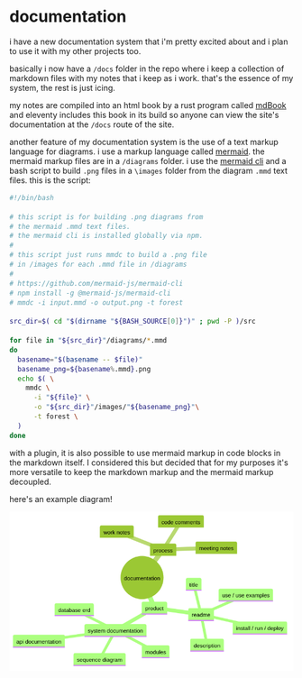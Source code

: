 # documentation

i have a new documentation system that i'm pretty excited about and i plan to use it with my other projects too.  

basically i now have a `/docs` folder in the repo where i keep a collection of markdown files with my notes that i keep as i work.  that's the essence of my system, the rest is just icing.

my notes are compiled into an html book by a rust program called [mdBook](https://rust-lang.github.io/mdBook/) and eleventy includes this book in its build so anyone can view the site's documentation at the `/docs` route of the site.  

another feature of my documentation system is the use of a text markup language for diagrams.  i use a markup language called [mermaid](https://mermaid.js.org/).  the mermaid markup files are in a `/diagrams` folder.  i use the [mermaid cli]() and a bash script to build `.png` files in a `\images` folder from the diagram `.mmd` text files.  this is the script:

```bash
#!/bin/bash

# this script is for building .png diagrams from 
# the mermaid .mmd text files.
# the mermaid cli is installed globally via npm.
#
# this script just runs mmdc to build a .png file 
# in /images for each .mmd file in /diagrams
#
# https://github.com/mermaid-js/mermaid-cli
# npm install -g @mermaid-js/mermaid-cli
# mmdc -i input.mmd -o output.png -t forest

src_dir=$( cd "$(dirname "${BASH_SOURCE[0]}")" ; pwd -P )/src

for file in "${src_dir}"/diagrams/*.mmd
do
  basename="$(basename -- $file)"
  basename_png=${basename%.mmd}.png
  echo $( \
    mmdc \
      -i "${file}" \
      -o "${src_dir}"/images/"${basename_png}"\
      -t forest \
  )
done
```

with a plugin, it is also possible to use mermaid markup in code blocks in the markdown itself.  I considered this but decided that for my purposes it's more versatile to keep the markdown markup and the mermaid markup decoupled.

here's an example diagram!

![documentation mindmap](./images/doc-mindmap.png)

